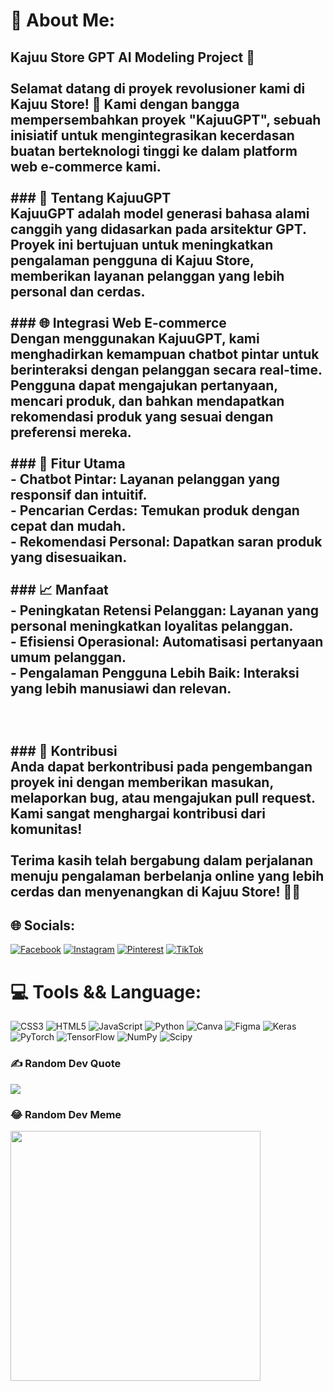 # 💫 About Me:
## Kajuu Store GPT AI Modeling Project 🚀<br><br>Selamat datang di proyek revolusioner kami di Kajuu Store! 🌟 Kami dengan bangga mempersembahkan proyek "KajuuGPT", sebuah inisiatif untuk mengintegrasikan kecerdasan buatan berteknologi tinggi ke dalam platform web e-commerce kami.<br><br>### 🧠 Tentang KajuuGPT<br>KajuuGPT adalah model generasi bahasa alami canggih yang didasarkan pada arsitektur GPT. Proyek ini bertujuan untuk meningkatkan pengalaman pengguna di Kajuu Store, memberikan layanan pelanggan yang lebih personal dan cerdas.<br><br>### 🌐 Integrasi Web E-commerce<br>Dengan menggunakan KajuuGPT, kami menghadirkan kemampuan chatbot pintar untuk berinteraksi dengan pelanggan secara real-time. Pengguna dapat mengajukan pertanyaan, mencari produk, dan bahkan mendapatkan rekomendasi produk yang sesuai dengan preferensi mereka.<br><br>### 🚀 Fitur Utama<br>- **Chatbot Pintar**: Layanan pelanggan yang responsif dan intuitif.<br>- **Pencarian Cerdas**: Temukan produk dengan cepat dan mudah.<br>- **Rekomendasi Personal**: Dapatkan saran produk yang disesuaikan.<br><br>### 📈 Manfaat<br>- **Peningkatan Retensi Pelanggan**: Layanan yang personal meningkatkan loyalitas pelanggan.<br>- **Efisiensi Operasional**: Automatisasi pertanyaan umum pelanggan.<br>- **Pengalaman Pengguna Lebih Baik**: Interaksi yang lebih manusiawi dan relevan.<br><br><br><br>### 🤖 Kontribusi<br>Anda dapat berkontribusi pada pengembangan proyek ini dengan memberikan masukan, melaporkan bug, atau mengajukan pull request. Kami sangat menghargai kontribusi dari komunitas!<br><br>Terima kasih telah bergabung dalam perjalanan menuju pengalaman berbelanja online yang lebih cerdas dan menyenangkan di Kajuu Store! 🛒💬


## 🌐 Socials:
[![Facebook](https://img.shields.io/badge/Facebook-%231877F2.svg?logo=Facebook&logoColor=white)](https://facebook.com/YozerZy_Nimru) [![Instagram](https://img.shields.io/badge/Instagram-%23E4405F.svg?logo=Instagram&logoColor=white)](https://instagram.com/_101leyyx) [![Pinterest](https://img.shields.io/badge/Pinterest-%23E60023.svg?logo=Pinterest&logoColor=white)](https://pinterest.com/Aidyl) [![TikTok](https://img.shields.io/badge/TikTok-%23000000.svg?logo=TikTok&logoColor=white)](https://tiktok.com/@leyxi) 

# 💻 Tools && Language:
![CSS3](https://img.shields.io/badge/css3-%231572B6.svg?style=for-the-badge&logo=css3&logoColor=white) ![HTML5](https://img.shields.io/badge/html5-%23E34F26.svg?style=for-the-badge&logo=html5&logoColor=white) ![JavaScript](https://img.shields.io/badge/javascript-%23323330.svg?style=for-the-badge&logo=javascript&logoColor=%23F7DF1E) ![Python](https://img.shields.io/badge/python-3670A0?style=for-the-badge&logo=python&logoColor=ffdd54) ![Canva](https://img.shields.io/badge/Canva-%2300C4CC.svg?style=for-the-badge&logo=Canva&logoColor=white) ![Figma](https://img.shields.io/badge/figma-%23F24E1E.svg?style=for-the-badge&logo=figma&logoColor=white) ![Keras](https://img.shields.io/badge/Keras-%23D00000.svg?style=for-the-badge&logo=Keras&logoColor=white) ![PyTorch](https://img.shields.io/badge/PyTorch-%23EE4C2C.svg?style=for-the-badge&logo=PyTorch&logoColor=white) ![TensorFlow](https://img.shields.io/badge/TensorFlow-%23FF6F00.svg?style=for-the-badge&logo=TensorFlow&logoColor=white) ![NumPy](https://img.shields.io/badge/numpy-%23013243.svg?style=for-the-badge&logo=numpy&logoColor=white) ![Scipy](https://img.shields.io/badge/SciPy-%230C55A5.svg?style=for-the-badge&logo=scipy&logoColor=%white)

### ✍️ Random Dev Quote
![](https://quotes-github-readme.vercel.app/api?type=horizontal&theme=radical)

### 😂 Random Dev Meme
<img src='https://randommeme-five.vercel.app/' style="height: 400px;"/>

<!-- Proudly created with GPRM ( https://gprm.itsvg.in ) -->
